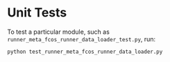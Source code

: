 # Unit Tests
To test a particular module, such as `runner_meta_fcos_runner_data_loader_test.py`, run:
```
python test_runner_meta_fcos_runner_data_loader.py
``` 